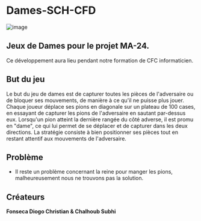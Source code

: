 # Dames-SCH-CFD

![image](https://github.com/user-attachments/assets/4147aab5-116e-4d6b-b539-c280d02bbbfc)

## Jeux de **Dames** pour le projet MA-24.
Ce développement aura lieu pendant notre formation de CFC informaticien.

## But du jeu 
Le but du jeu de dames est de capturer toutes les pièces de l'adversaire ou de bloquer ses mouvements, de manière à ce qu'il ne puisse plus jouer. Chaque joueur déplace ses pions en diagonale sur un plateau de 100 cases, en essayant de capturer les pions de l'adversaire en sautant par-dessus eux. Lorsqu'un pion atteint la dernière rangée du côté adverse, il est promu en "dame", ce qui lui permet de se déplacer et de capturer dans les deux directions. La stratégie consiste à bien positionner ses pièces tout en restant attentif aux mouvements de l'adversaire.

## Problème
- Il reste un problème concernant la reine pour manger les pions, malheureusement nous ne trouvons pas la solution.

## Créateurs

**Fonseca Diogo Christian & Chalhoub Subhi** 

